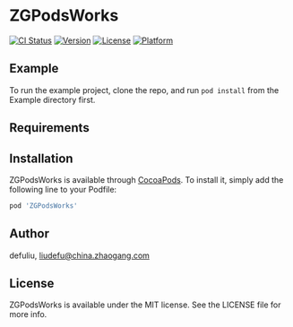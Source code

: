 # ZGPodsWorks

[![CI Status](https://img.shields.io/travis/defuliu/ZGPodsWorks.svg?style=flat)](https://travis-ci.org/defuliu/ZGPodsWorks)
[![Version](https://img.shields.io/cocoapods/v/ZGPodsWorks.svg?style=flat)](https://cocoapods.org/pods/ZGPodsWorks)
[![License](https://img.shields.io/cocoapods/l/ZGPodsWorks.svg?style=flat)](https://cocoapods.org/pods/ZGPodsWorks)
[![Platform](https://img.shields.io/cocoapods/p/ZGPodsWorks.svg?style=flat)](https://cocoapods.org/pods/ZGPodsWorks)

## Example

To run the example project, clone the repo, and run `pod install` from the Example directory first.

## Requirements

## Installation

ZGPodsWorks is available through [CocoaPods](https://cocoapods.org). To install
it, simply add the following line to your Podfile:

```ruby
pod 'ZGPodsWorks'
```

## Author

defuliu, liudefu@china.zhaogang.com

## License

ZGPodsWorks is available under the MIT license. See the LICENSE file for more info.
